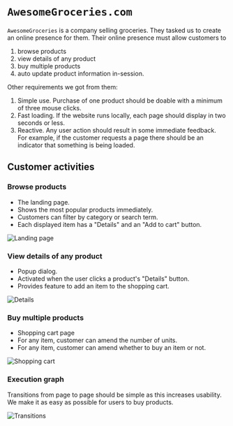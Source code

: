 # `AwesomeGroceries.com`

`AwesomeGroceries` is a company selling groceries. They tasked us to create an online presence for them. Their online presence must allow customers to

  1. browse products
  2. view details of any product
  3. buy multiple products
  4. auto update product information in-session.
  
  
Other requirements we got from them:

  1. Simple use. Purchase of one product should be doable with a minimum of three mouse clicks.
  2. Fast loading. If the website runs locally, each page should display in two seconds or less.
  3. Reactive. Any user action should result in some immediate feedback. For example, if the customer requests a page there should be an indicator that something is being loaded.


## Customer activities

### Browse products

  * The landing page.
  * Shows the most popular products immediately.
  * Customers can filter by category or search term.
  * Each displayed item has a "Details" and an "Add to cart" button.
  
  ![Landing page](https://raw.githubusercontent.com/ustegrew/awesomegroceries/master/doc/ui/sketches/index.html.png)

### View details of any product

  * Popup dialog.
  * Activated when the user clicks a product's "Details" button.
  * Provides feature to add an item to the shopping cart.
  
  ![Details](https://raw.githubusercontent.com/ustegrew/awesomegroceries/master/doc/ui/sketches/details.html.png)


### Buy multiple products

  * Shopping cart page
  * For any item, customer can amend the number of units.
  * For any item, customer can amend whether to buy an item or not.
  
  ![Shopping cart](https://raw.githubusercontent.com/ustegrew/awesomegroceries/master/doc/ui/sketches/shopping-cart.html.png)


### Execution graph

Transitions from page to page should be simple as this increases usability. We make it as easy as possible for users to buy products.

  ![Transitions](https://raw.githubusercontent.com/ustegrew/awesomegroceries/master/doc/ui/execution-flow.png)

